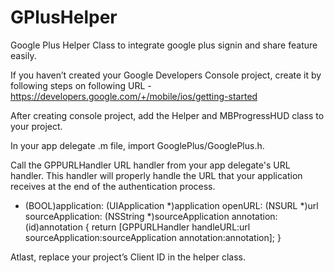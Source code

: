 # GPlusHelper
Google Plus Helper Class to integrate google plus signin and share feature easily.

If you haven’t created your Google Developers Console project, create it by following steps on following URL - https://developers.google.com/+/mobile/ios/getting-started

After creating console project, add the Helper and MBProgressHUD class to your project. 

In your app delegate .m file, import GooglePlus/GooglePlus.h.

Call the GPPURLHandler URL handler from your app delegate's URL handler. This handler will properly handle the URL that your application receives at the end of the authentication process.

- (BOOL)application: (UIApplication *)application
            openURL: (NSURL *)url
  sourceApplication: (NSString *)sourceApplication
         annotation: (id)annotation {
 return [GPPURLHandler handleURL:url
               sourceApplication:sourceApplication
                      annotation:annotation];
}

Atlast, replace your project’s Client ID in the helper class.